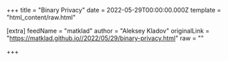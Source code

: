 
+++
title = "Binary Privacy"
date = 2022-05-29T00:00:00.000Z
template = "html_content/raw.html"

[extra]
feedName = "matklad"
author = "Aleksey Kladov"
originalLink = "https://matklad.github.io//2022/05/29/binary-privacy.html"
raw = ""

+++

